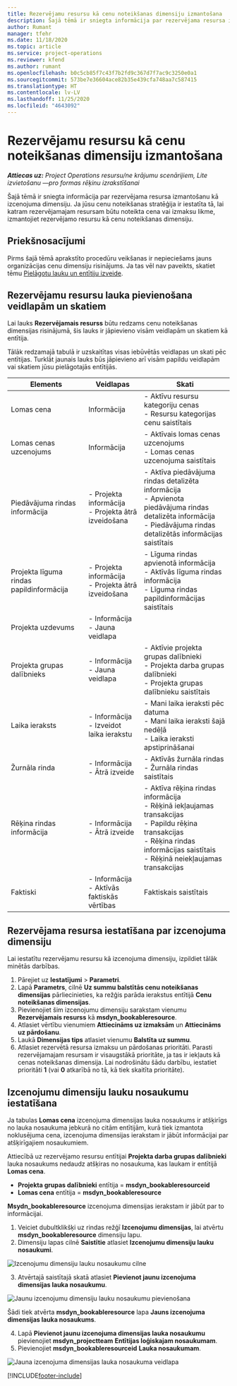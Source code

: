 ```yaml
---
title: Rezervējamu resursu kā cenu noteikšanas dimensiju izmantošana
description: Šajā tēmā ir sniegta informācija par rezervējama resursa izmantošanu kā izcenojuma dimensiju.
author: Rumant
manager: tfehr
ms.date: 11/18/2020
ms.topic: article
ms.service: project-operations
ms.reviewer: kfend
ms.author: rumant
ms.openlocfilehash: b0c5cb85f7c43f7b2fd9c367d7f7ac9c3250e0a1
ms.sourcegitcommit: 573be7e36604ace82b35e439cfa748aa7c587415
ms.translationtype: HT
ms.contentlocale: lv-LV
ms.lasthandoff: 11/25/2020
ms.locfileid: "4643092"
---
```

# <a name="use-a-bookable-resource-as-a-pricing-dimension"></a>Rezervējamu resursu kā cenu noteikšanas dimensiju izmantošana

 _**Attiecas uz:** Project Operations resursu/ne krājumu scenārijiem, Lite izvietošanu —pro formas rēķinu izrakstīšanai_ 

Šajā tēmā ir sniegta informācija par rezervējama resursa izmantošanu kā izcenojuma dimensiju. Ja jūsu cenu noteikšanas stratēģija ir iestatīta tā, lai katram rezervējamajam resursam būtu noteikta cena vai izmaksu likme, izmantojiet rezervējamo resursu kā cenu noteikšanas dimensiju.

## <a name="prerequisites"></a>Priekšnosacījumi
Pirms šajā tēmā aprakstīto procedūru veikšanas ir nepieciešams jauns organizācijas cenu dimensiju risinājums. Ja tas vēl nav paveikts, skatiet tēmu [Pielāgotu lauku un entītiju izveide](../pricing-costing/create-custom-fields-entities-pricing-dimensions.md).

## <a name="add-the-bookable-resource-field-to-forms-and-views"></a>Rezervējamu resursu lauka pievienošana veidlapām un skatiem
Lai lauks **Rezervējamais resurss** būtu redzams cenu noteikšanas dimensijas risinājumā, šis lauks ir jāpievieno visām veidlapām un skatiem kā entītija.

Tālāk redzamajā tabulā ir uzskaitītas visas iebūvētās veidlapas un skati pēc entītijas. Turklāt jaunais lauks būs jāpievieno arī visām papildu veidlapām vai skatiem jūsu pielāgotajās entītijās.

|   Elements        | Veidlapas   |Skati        |
| ------------------------------|---------------------------------|----------------------------------|
|  Lomas cena| Informācija | - Aktīvu resursu kategoriju cenas<br> - Resursu kategorijas cenu saistītais |
|  Lomas cenas uzcenojums| Informācija| - Aktīvais lomas cenas uzcenojums<br>- Lomas cenas uzcenojuma saistītais |
|  Piedāvājuma rindas informācija| - Projekta informācija<br>- Projekta ātrā izveidošana| - Aktīva piedāvājuma rindas detalizēta informācija<br>- Apvienota piedāvājuma rindas detalizēta informācija<br>- Piedāvājuma rindas detalizētās informācijas saistītais |
|  Projekta līguma rindas papildinformācija| - Projekta informācija<br>- Projekta ātrā izveidošana| - Līguma rindas apvienotā informācija<br>- Aktīvās līguma rindas informācija<br>- Līguma rindas papildinformācijas saistītais |
|  Projekta uzdevums| - Informācija<br>- Jauna veidlapa| &nbsp; |
|  Projekta grupas dalībnieks| - Informācija<br>- Jauna veidlapa| - Aktīvie projekta grupas dalībnieki<br>- Projekta darba grupas dalībnieki<br>- Projekta grupas dalībnieku saistītais |
|  Laika ieraksts| - Informācija<br>- Izveidot laika ierakstu| - Mani laika ieraksti pēc datuma<br>- Mani laika ieraksti šajā nedēļā<br>- Laika ieraksti apstiprināšanai|
|  Žurnāla rinda| - Informācija<br>- Ātrā izveide| - Aktīvās žurnāla rindas<br>- Žurnāla rindas saistītais |
|  Rēķina rindas informācija| - Informācija<br>- Ātrā izveide| - Aktīva rēķina rindas informācija<br>- Rēķinā iekļaujamas transakcijas<br>- Papildu rēķina transakcijas<br>- Rēķina rindas informācijas saistītais <br>- Rēķinā neiekļaujamas transakcijas|
|  Faktiski| - Informācija<br>- Aktīvās faktiskās vērtības| Faktiskais saistītais |

## <a name="set-up-a-bookable-resource-as-a-pricing-dimension"></a>Rezervējama resursa iestatīšana par izcenojuma dimensiju
Lai iestatītu rezervējamu resursu kā izcenojuma dimensiju, izpildiet tālāk minētās darbības.

1. Pārejiet uz **Iestatījumi** > **Parametri**. 
2. Lapā **Parametrs**, cilnē **Uz summu balstītās cenu noteikšanas dimensijas** pārliecinieties, ka režģis parāda ierakstus entītijā **Cenu noteikšanas dimensijas**. 
2. Pievienojiet šim izcenojumu dimensiju sarakstam vienumu **Rezervējamais resurss** kā **msdyn_bookableresource**. 
3. Atlasiet vērtību vienumiem **Attiecināms uz izmaksām** un **Attiecināms uz pārdošanu**.
4. Laukā **Dimensijas tips** atlasiet vienumu **Balstīta uz summu**. 
5. Atlasiet rezervētā resursa izmaksu un pārdošanas prioritāti. Parasti rezervējamajam resursam ir visaugstākā prioritāte, ja tas ir iekļauts kā cenas noteikšanas dimensija. Lai nodrošinātu šādu darbību, iestatiet prioritāti **1** (vai **0** atkarībā no tā, kā tiek skaitīta prioritāte).

## <a name="set-up-pricing-dimension-field-names"></a>Izcenojumu dimensiju lauku nosaukumu iestatīšana

Ja tabulas **Lomas cena** izcenojuma dimensijas lauka nosaukums ir atšķirīgs no lauka nosaukuma jebkurā no citām entītijām, kurā tiek izmantota noklusējuma cena, izcenojuma dimensijas ierakstam ir jābūt informācijai par atšķirīgajiem nosaukumiem.  

Attiecībā uz rezervējamo resursu entītijai **Projekta darba grupas dalībnieki** lauka nosaukums nedaudz atšķiras no nosaukuma, kas laukam ir entītijā **Lomas cena**. 

 - **Projekta grupas dalībnieki** entītija = **msdyn_bookableresourceid**
 - **Lomas cena** entītija = **msdyn_bookableresource**

**Msydn_bookableresource** izcenojuma dimensijas ierakstam ir jābūt par to informācijai.

1. Veiciet dubultklikšķi uz rindas režģī **Izcenojumu dimensijas**, lai atvērtu **msdyn_bookableresource** dimensiju lapu.
2. Dimensiju lapas cilnē **Saistītie** atlasiet **Izcenojumu dimensiju lauku nosaukumi**.

  ![Izcenojumu dimensiju lauku nosaukumu cilne](media/PD-fieldname.png)

3. Atvērtajā saistītajā skatā atlasiet **Pievienot jaunu izcenojuma dimensijas lauka nosaukumu**.

  ![Jaunu izcenojumu dimensiju lauku nosaukumu pievienošana](media/Add-NewPD-fieldname.png)

  Šādi tiek atvērta **msdyn_bookableresource** lapa **Jauns izcenojuma dimensijas lauka nosaukums**. 

4. Lapā **Pievienot jaunu izcenojuma dimensijas lauka nosaukumu** pievienojiet **msdyn_projectteam** **Entītijas loģiskajam nosaukumam**.
5. Pievienojiet **msdyn_bookableresourceid** **Lauka nosaukumam**.

 ![Jauna izcenojuma dimensijas lauka nosaukuma veidlapa](media/PD-fieldname-Added.png)


[!INCLUDE[footer-include](../includes/footer-banner.md)]